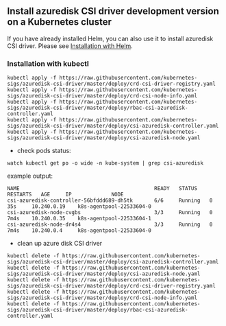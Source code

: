 ## Install azuredisk CSI driver development version on a Kubernetes cluster

If you have already installed Helm, you can also use it to install azuredisk CSI driver. Please see [Installation with Helm](../charts/README.md).

### Installation with kubectl

```
kubectl apply -f https://raw.githubusercontent.com/kubernetes-sigs/azuredisk-csi-driver/master/deploy/crd-csi-driver-registry.yaml
kubectl apply -f https://raw.githubusercontent.com/kubernetes-sigs/azuredisk-csi-driver/master/deploy/crd-csi-node-info.yaml
kubectl apply -f https://raw.githubusercontent.com/kubernetes-sigs/azuredisk-csi-driver/master/deploy/rbac-csi-azuredisk-controller.yaml
kubectl apply -f https://raw.githubusercontent.com/kubernetes-sigs/azuredisk-csi-driver/master/deploy/csi-azuredisk-controller.yaml
kubectl apply -f https://raw.githubusercontent.com/kubernetes-sigs/azuredisk-csi-driver/master/deploy/csi-azuredisk-node.yaml
```

- check pods status:

```
watch kubectl get po -o wide -n kube-system | grep csi-azuredisk
```

example output:

```
NAME                                            READY   STATUS    RESTARTS   AGE     IP             NODE
csi-azuredisk-controller-56bfddd689-dh5tk       6/6     Running   0          35s     10.240.0.19    k8s-agentpool-22533604-0
csi-azuredisk-node-cvgbs                        3/3     Running   0          7m4s    10.240.0.35    k8s-agentpool-22533604-1
csi-azuredisk-node-dr4s4                        3/3     Running   0          7m4s    10.240.0.4     k8s-agentpool-22533604-0
```

- clean up azure disk CSI driver

```
kubectl delete -f https://raw.githubusercontent.com/kubernetes-sigs/azuredisk-csi-driver/master/deploy/csi-azuredisk-controller.yaml
kubectl delete -f https://raw.githubusercontent.com/kubernetes-sigs/azuredisk-csi-driver/master/deploy/csi-azuredisk-node.yaml
kubectl delete -f https://raw.githubusercontent.com/kubernetes-sigs/azuredisk-csi-driver/master/deploy/crd-csi-driver-registry.yaml
kubectl delete -f https://raw.githubusercontent.com/kubernetes-sigs/azuredisk-csi-driver/master/deploy/crd-csi-node-info.yaml
kubectl delete -f https://raw.githubusercontent.com/kubernetes-sigs/azuredisk-csi-driver/master/deploy/rbac-csi-azuredisk-controller.yaml
```

